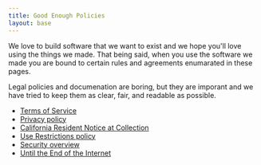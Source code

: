 ```yaml
---
title: Good Enough Policies
layout: base
---
```


We love to build software that we want to exist and we hope you'll love using the things we made. That being said, when you use the software we made you are bound to certain rules and agreements enumarated in these pages.

Legal policies and documenation are boring, but they are imporant and we have tried to keep them as clear, fair, and readable as possible.

- [Terms of Service](terms/)
- [Privacy policy](privacy/)
- [California Resident Notice at Collection](ccpa/)
- [Use Restrictions policy](abuse/)
- [Security overview](security/)
- [Until the End of the Internet](until-the-end/)
